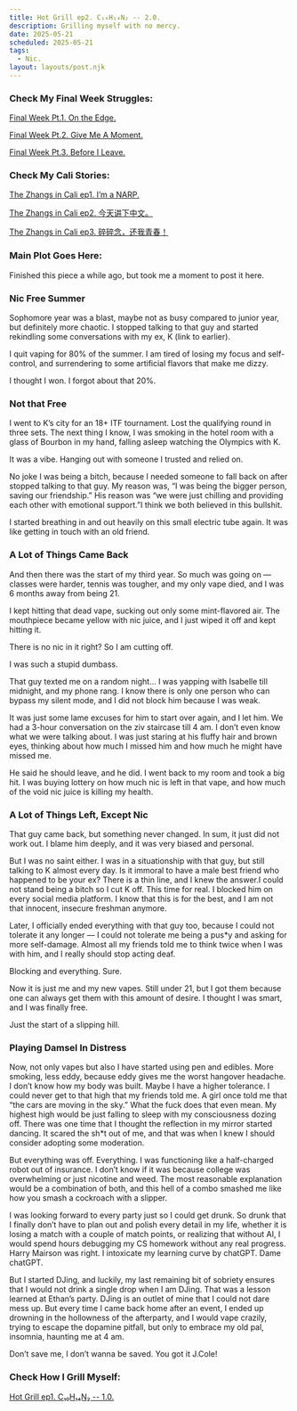 ```yaml
---
title: Hot Grill ep2. C₁₀H₁₄N₂ -- 2.0.
description: Grilling myself with no mercy.
date: 2025-05-21
scheduled: 2025-05-21
tags:
  - Nic.
layout: layouts/post.njk
---
```


<h3>Check My Final Week Struggles:</h3>
<a href="{{ '/posts/spring2025finalweekpt1/' | url }}">Final Week Pt.1. On the Edge.</a>

<a href="{{ '/posts/spring2025finalweekpt2/' | url }}">Final Week Pt.2. Give Me A Moment.</a>

<a href="{{ '/posts/spring2025finalweekpt3/' | url }}">Final Week Pt.3. Before I Leave.</a>

<h3>Check My Cali Stories:</h3>
<a href="{{ '/posts/calistoryep1/' | url }}">The Zhangs in Cali ep1. I’m a NARP.</a>

<a href="{{ '/posts/calistoryep2/' | url }}">The Zhangs in Cali ep2. 今天讲下中文。</a>

<a href="{{ '/posts/calistoryep3/' | url }}">The Zhangs in Cali ep3. 碎碎念，还我青春！</a>

<h3>Main Plot Goes Here:</h3>

Finished this piece a while ago, but took me a moment to post it here.

<h3>Nic Free Summer</h3>

Sophomore year was a blast, maybe not as busy compared to junior year, but definitely more chaotic. I stopped talking to that guy and started rekindling some conversations with my ex, K (link to earlier). 

I quit vaping for 80% of the summer. I am tired of losing my focus and self-control, and surrendering to some artificial flavors that make me dizzy. 

I thought I won. I forgot about that 20%.

<h3>Not that Free</h3>

I went to K’s city for an  18+ ITF tournament. Lost the qualifying round in three sets. The next thing I know, I was smoking in the hotel room with a glass of Bourbon in my hand, falling asleep watching the Olympics with K.  

It was a vibe. Hanging out with someone I trusted and relied on.

No joke I was being a bitch, because I needed someone to fall back on after stopped talking to that guy. My reason was, “I was being the bigger person, saving our friendship.” His reason was “we were just chilling and providing each other with emotional support.”I think we both believed in this bullshit.

I started breathing in and out heavily on this small electric tube again. It was like getting in touch with an old friend.

<h3>A Lot of Things Came Back</h3>

And then there was the start of my third year. So much was going on — classes were harder, tennis was tougher, and my only vape died, and I was 6 months away from being 21. 

I kept hitting that dead vape, sucking out only some mint-flavored air. The mouthpiece became yellow with nic juice, and I just wiped it off and kept hitting it.

There is no nic in it right? So I am cutting off.

I was such a stupid dumbass.

That guy texted me on a random night… I was yapping with Isabelle till midnight, and my phone rang. I know there is only one person who can bypass my silent mode, and I did not block him because I was weak.

It was just some lame excuses for him to start over again, and I let him. We had a 3-hour conversation on the ziv staircase till 4 am. I don’t even know what we were talking about. I was just staring at his fluffy hair and brown eyes, thinking about how much I missed him and how much he might have missed me.

He said he should leave, and he did. I went back to my room and took a big hit. I was buying lottery on how much nic is left in that vape, and how much of the void nic juice is killing my health.

<h3>A Lot of Things Left, Except Nic</h3>

That guy came back, but something never changed. In sum, it just did not work out. I blame him deeply, and it was very biased and personal. 

But I was no saint either. I was in a situationship with that guy, but still talking to K almost every day. Is it immoral to have a male best friend who happened to be your ex? There is a thin line, and I knew the answer.I could not stand being a bitch so I cut K off. This time for real. I blocked him on every social media platform. I know that this is for the best, and I am not that innocent, insecure freshman anymore.

Later, I officially ended everything with that guy too, because I could not tolerate it any longer — I could not tolerate me being a pus*y and asking for more self-damage. Almost all my friends told me to think twice when I was with him, and I really should stop acting deaf.

Blocking and everything. Sure.

Now it is just me and my new vapes. Still under 21, but I got them because one can always get them with this amount of desire. I thought I was smart, and I was finally free.

Just the start of a slipping hill.

<h3>Playing Damsel In Distress</h3>

Now, not only vapes but also I have started using pen and edibles. More smoking, less eddy, because eddy gives me the worst hangover headache.
I don’t know how my body was built. Maybe I have a higher tolerance. I could never get to that high that my friends told me. A girl once told me that “the cars are moving in the sky.” What the fuck does that even mean. My highest high would be just falling to sleep with my consciousness dozing off. There was one time that I thought the reflection in my mirror started dancing. It scared the sh*t out of me, and that was when I knew I should consider adopting some moderation.

But everything was off. Everything. I was functioning like a half-charged robot out of insurance. I don’t know if it was because college was overwhelming or just nicotine and weed. The most reasonable explanation would be a combination of both, and this hell of a combo smashed me like how you smash a cockroach with a slipper.

I was looking forward to every party just so I could get drunk. So drunk that I finally don’t have to plan out and polish every detail in my life, whether it is losing a match with a couple of match points, or realizing that without AI, I would spend hours debugging my CS homework without any real progress. Harry Mairson was right. I intoxicate my learning curve by chatGPT. Dame chatGPT.

But I started DJing, and luckily, my last remaining bit of sobriety ensures that I would not drink a single drop when I am DJing. That was a lesson learned at Ethan’s party. DJing is an outlet of mine that I could not dare mess up. But every time I came back home after an event, I ended up drowning in the hollowness of the afterparty, and I would vape crazily, trying to escape the dopamine pitfall, but only to embrace my old pal, insomnia, haunting me at 4 am.

Don’t save me, I don’t wanna be saved. You got it J.Cole!

<h3>Check How I Grill Myself:</h3>
<a href="{{ '/posts/hotgrillep2/' | url }}">Hot Grill ep1. C₁₀H₁₄N₂ -- 1.0.</a>
